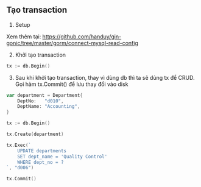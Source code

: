## Tạo transaction

1. Setup

Xem thêm tại: https://github.com/handuy/gin-gonic/tree/master/gorm/connect-mysql-read-config

2. Khởi tạo transaction

```go
tx := db.Begin()
```

3. Sau khi khởi tạo transaction, thay vì dùng db thì ta sẽ dùng tx để CRUD. Gọi hàm tx.Commit() để lưu 
thay đổi vào disk

```go
var department = Department{
	DeptNo:   "d010",
	DeptName: "Accounting",
}

tx := db.Begin()

tx.Create(department)

tx.Exec(`
	UPDATE departments
	SET dept_name = 'Quality Control'
	WHERE dept_no = ?
`, "d006")

tx.Commit()
```